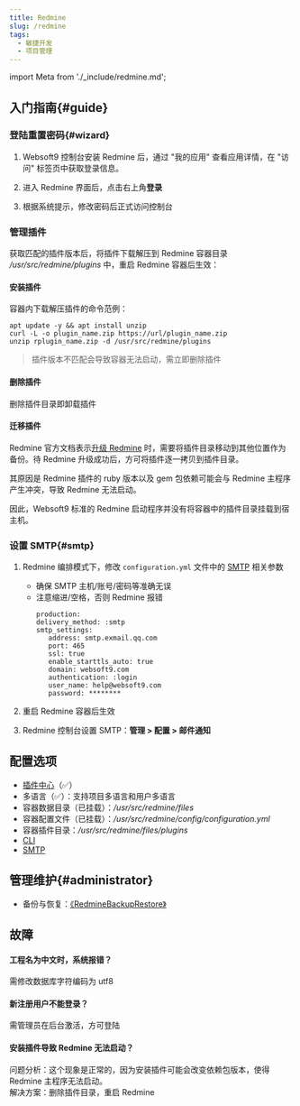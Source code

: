 ```yaml
---
title: Redmine
slug: /redmine
tags:
  - 敏捷开发
  - 项目管理
---
```


import Meta from './_include/redmine.md';

<Meta name="meta" />

## 入门指南{#guide}

### 登陆重置密码{#wizard}

1. Websoft9 控制台安装 Redmine 后，通过 "我的应用" 查看应用详情，在 "访问" 标签页中获取登录信息。  

2. 进入 Redmine 界面后，点击右上角**登录**

3. 根据系统提示，修改密码后正式访问控制台

### 管理插件

获取匹配的插件版本后，将插件下载解压到 Redmine 容器目录 */usr/src/redmine/plugins* 中，重启 Redmine 容器后生效：

#### 安装插件

容器内下载解压插件的命令范例：
  ```
  apt update -y && apt install unzip
  curl -L -o plugin_name.zip https://url/plugin_name.zip
  unzip rplugin_name.zip -d /usr/src/redmine/plugins
  ```
> 插件版本不匹配会导致容器无法启动，需立即删除插件

#### 删除插件

删除插件目录即卸载插件

#### 迁移插件

Redmine 官方文档表示[升级 Redmine](https://www.redmine.org/projects/redmine/wiki/RedmineUpgrade) 时，需要将插件目录移动到其他位置作为备份。待 Redmine 升级成功后，方可将插件逐一拷贝到插件目录。    

其原因是 Redmine 插件的 ruby 版本以及 gem 包依赖可能会与 Redmine 主程序产生冲突，导致 Redmine 无法启动。    

因此，Websoft9 标准的 Redmine 启动程序并没有将容器中的插件目录挂载到宿主机。   


### 设置 SMTP{#smtp}

1. Redmine 编排模式下，修改 `configuration.yml` 文件中的 [SMTP](https://www.redmine.org/projects/redmine/wiki/EmailConfiguration) 相关参数

   - 确保 SMTP 主机/账号/密码等准确无误
   - 注意缩进/空格，否则 Redmine 报错
      ```
      production:
      delivery_method: :smtp
      smtp_settings:
         address: smtp.exmail.qq.com
         port: 465
         ssl: true
         enable_starttls_auto: true
         domain: websoft9.com
         authentication: :login
         user_name: help@websoft9.com
         password: ********
      ```

2. 重启 Redmine 容器后生效

3. Redmine 控制台设置 SMTP：**管理 > 配置 > 邮件通知**

## 配置选项

- [插件中心](https://www.redmine.org/plugins)（✅）
- 多语言（✅）：支持项目多语言和用户多语言
- 容器数据目录（已挂载）：*/usr/src/redmine/files*  
- 容器配置文件（已挂载）：*/usr/src/redmine/config/configuration.yml*  
- 容器插件目录：*/usr/src/redmine/files/plugins*  
- [CLI](https://pypi.org/project/Redmine-CLI/)
- [SMTP](https://www.redmine.org/projects/redmine/wiki/EmailConfiguration)

## 管理维护{#administrator}

- 备份与恢复：[《RedmineBackupRestore》](https://redmine.org/projects/redmine/wiki/RedmineBackupRestore)

## 故障

#### 工程名为中文时，系统报错？

需修改数据库字符编码为 utf8

#### 新注册用户不能登录？

需管理员在后台激活，方可登陆

#### 安装插件导致 Redmine 无法启动？

问题分析：这个现象是正常的，因为安装插件可能会改变依赖包版本，使得 Redmine 主程序无法启动。   
解决方案：删除插件目录，重启 Redmine

